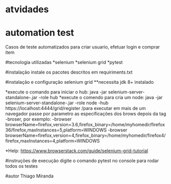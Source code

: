# atvidades

# automation test
Casos de teste automatizados para criar usuario, efetuar login e comprar item

#tecnologia utilizadas
*selenium
*selenium grid
*pytest

#instalação
instale os pacotes descritos em requiriments.txt

#instalação e configuração selenium grid
**necessita jdk 8+ instalado

*execute o comando para iniciar o hub: java -jar selenium-server-standalone-<version>.jar -role hub
*execute o comendo para cria um node: java -jar selenium-server-standalone-<version>.jar -role node -hub https://localhost:4444/grid/register
/para executar em mais de um navegador passe por parametro as especificações dos brows depois da tag -broser, por exemplo: -browser browserName=firefox,version=3.6,firefox_binary=/home/myhomedir/firefox36/firefox,maxInstances=5,platform=WINDOWS -browser browserName=firefox,version=4,firefox_binary=/home/myhomedir/firefox4/firefox,maxInstances=4,platform=WINDOWS
  
*Help: https://www.browserstack.com/guide/selenium-grid-tutorial

#instruções de execução
digite o comando pytest no console para rodar todos os testes
  

 #autor 
 Thiago Miranda
